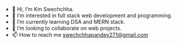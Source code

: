 - 👋 Hi, I’m Km Swechchha.
- 👀 I’m interested in full stack web development and programming.
- 🌱 I’m currently learning DSA and MERN stack.
- 💞️ I’m looking to collaborate on web projects.
- 📫 How to reach me swechchhapandey271@gmail.com

<!---
Swechchha791/Swechchha791 is a ✨ special ✨ repository because its `README.md` (this file) appears on your GitHub profile.
You can click the Preview link to take a look at your changes.
--->
